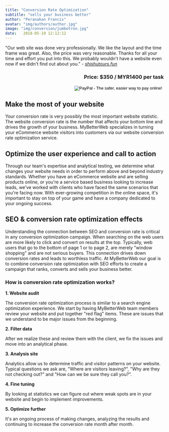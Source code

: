 ```yaml
---
title: "Conversion Rate Optimization"
subtitle: "sells your business better"
author: "Peranakan Francis"
avatar: "img/authors/author.jpg"
image: "img/conversion/jumbotron.jpg"
date:   2018-05-10 12:12:12
---
```


"Our web site was done very professionally. We like the layout and the time frame was great. Also, the price was very reasonable. Thanks for all your time and effort you put into this. We probably wouldn't have a website even now if we didn't find out about you." - <a href="https://shishutours.fun" target="_blank"><i>shishutours.fun</i></a>

<div style="text-align: right">
<h3>Price: $350 / MYR1400 per task</h3></div>
<div align="right">
<form target="paypal" action="https://www.paypal.com/cgi-bin/webscr" method="post">
<input type="hidden" name="cmd" value="_s-xclick">
<input type="hidden" name="hosted_button_id" value="MEYAP78S2JJY8">
<input type="image" src="https://www.paypalobjects.com/en_US/i/btn/btn_cart_LG.gif" border="0" name="submit" alt="PayPal - The safer, easier way to pay online!">
<img alt="" border="0" src="https://www.paypalobjects.com/en_US/i/scr/pixel.gif" width="1" height="1">
</form>
</div>

## Make the most of your website
Your conversion rate is very possibly the most important website statistic. The website conversion rate is the number that affects your bottom line and drives the growth of your business. MyBetterWeb specializes in turning your eCommerce website visitors into customers via our website conversion rate optimization service.

## Optimize the user experience and call to action
Through our team's expertise and analytical testing, we determine what changes your website needs in order to perform above and beyond industry standards. Whether you have an eCommerce website and are selling products online, or you're a service based business looking to increase leads, we've worked with clients who have faced the same scenarios that you're facing now. With ever-growing competition in the online space, it's important to stay on top of your game and have a company dedicated to your ongoing success.

## SEO & conversion rate optimization effects
Understanding the connection between SEO and conversion rate is critical in any conversion optimization campaign. When searching on the web users are more likely to click and convert on results at the top. Typically, web users that go to the bottom of page 1 or to page 2, are merely "window shopping" and are not serious buyers. This connection drives down conversion rates and leads to worthless traffic. At MyBetterWeb our goal is to combine conversion rate optimization with SEO efforts to create a campaign that ranks, converts and sells your business better.

### How is conversion rate optimization works?
**1. Website audit**

The conversion rate optimization process is similar to a search engine optimization experience. We start by having MyBetterWeb team members review your website and put together "red flag" items. These are issues that we understand to be major issues from the beginning.

**2. Filter data**

After we realize these and review them with the client, we fix the issues and move into an analytical phase.

**3. Analysis site**

Analytics allow us to determine traffic and visitor patterns on your website. Typical questions we ask are, "Where are visitors leaving?", "Why are they not checking out?" and "How can we be sure they call you?".

**4. Fine tuning**

By looking at statistics we can figure out where weak spots are in your website and begin to implement improvements.

**5. Optimize further**

It's an ongoing process of making changes, analyzing the results and continuing to increase the conversion rate month after month.
